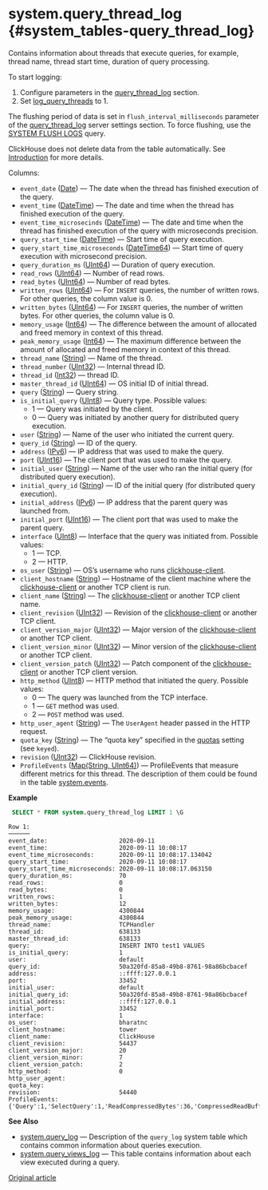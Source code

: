 # system.query_thread_log {#system_tables-query_thread_log}

Contains information about threads that execute queries, for example, thread name, thread start time, duration of query processing.

To start logging:

1.  Configure parameters in the [query_thread_log](../../operations/server-configuration-parameters/settings.md#server_configuration_parameters-query_thread_log) section.
2.  Set [log_query_threads](../../operations/settings/settings.md#settings-log-query-threads) to 1.

The flushing period of data is set in `flush_interval_milliseconds` parameter of the [query_thread_log](../../operations/server-configuration-parameters/settings.md#server_configuration_parameters-query_thread_log) server settings section. To force flushing, use the [SYSTEM FLUSH LOGS](../../sql-reference/statements/system.md#query_language-system-flush_logs) query.

ClickHouse does not delete data from the table automatically. See [Introduction](../../operations/system-tables/index.md#system-tables-introduction) for more details.

Columns:

-   `event_date` ([Date](../../sql-reference/data-types/date.md)) — The date when the thread has finished execution of the query.
-   `event_time` ([DateTime](../../sql-reference/data-types/datetime.md)) — The date and time when the thread has finished execution of the query.
-   `event_time_microsecinds` ([DateTime](../../sql-reference/data-types/datetime.md)) — The date and time when the thread has finished execution of the query with microseconds precision.
-   `query_start_time` ([DateTime](../../sql-reference/data-types/datetime.md)) — Start time of query execution.
-   `query_start_time_microseconds` ([DateTime64](../../sql-reference/data-types/datetime64.md)) — Start time of query execution with microsecond precision.
-   `query_duration_ms` ([UInt64](../../sql-reference/data-types/int-uint.md#uint-ranges)) — Duration of query execution.
-   `read_rows` ([UInt64](../../sql-reference/data-types/int-uint.md#uint-ranges)) — Number of read rows.
-   `read_bytes` ([UInt64](../../sql-reference/data-types/int-uint.md#uint-ranges)) — Number of read bytes.
-   `written_rows` ([UInt64](../../sql-reference/data-types/int-uint.md#uint-ranges)) — For `INSERT` queries, the number of written rows. For other queries, the column value is 0.
-   `written_bytes` ([UInt64](../../sql-reference/data-types/int-uint.md#uint-ranges)) — For `INSERT` queries, the number of written bytes. For other queries, the column value is 0.
-   `memory_usage` ([Int64](../../sql-reference/data-types/int-uint.md)) — The difference between the amount of allocated and freed memory in context of this thread.
-   `peak_memory_usage` ([Int64](../../sql-reference/data-types/int-uint.md)) — The maximum difference between the amount of allocated and freed memory in context of this thread.
-   `thread_name` ([String](../../sql-reference/data-types/string.md)) — Name of the thread.
-   `thread_number` ([UInt32](../../sql-reference/data-types/int-uint.md)) — Internal thread ID.
-   `thread_id` ([Int32](../../sql-reference/data-types/int-uint.md)) — thread ID.
-   `master_thread_id` ([UInt64](../../sql-reference/data-types/int-uint.md#uint-ranges)) — OS initial ID of initial thread.
-   `query` ([String](../../sql-reference/data-types/string.md)) — Query string.
-   `is_initial_query` ([UInt8](../../sql-reference/data-types/int-uint.md#uint-ranges)) — Query type. Possible values:
    -   1 — Query was initiated by the client.
    -   0 — Query was initiated by another query for distributed query execution.
-   `user` ([String](../../sql-reference/data-types/string.md)) — Name of the user who initiated the current query.
-   `query_id` ([String](../../sql-reference/data-types/string.md)) — ID of the query.
-   `address` ([IPv6](../../sql-reference/data-types/domains/ipv6.md)) — IP address that was used to make the query.
-   `port` ([UInt16](../../sql-reference/data-types/int-uint.md#uint-ranges)) — The client port that was used to make the query.
-   `initial_user` ([String](../../sql-reference/data-types/string.md)) — Name of the user who ran the initial query (for distributed query execution).
-   `initial_query_id` ([String](../../sql-reference/data-types/string.md)) — ID of the initial query (for distributed query execution).
-   `initial_address` ([IPv6](../../sql-reference/data-types/domains/ipv6.md)) — IP address that the parent query was launched from.
-   `initial_port` ([UInt16](../../sql-reference/data-types/int-uint.md#uint-ranges)) — The client port that was used to make the parent query.
-   `interface` ([UInt8](../../sql-reference/data-types/int-uint.md#uint-ranges)) — Interface that the query was initiated from. Possible values:
    -   1 — TCP.
    -   2 — HTTP.
-   `os_user` ([String](../../sql-reference/data-types/string.md)) — OS’s username who runs [clickhouse-client](../../interfaces/cli.md).
-   `client_hostname` ([String](../../sql-reference/data-types/string.md)) — Hostname of the client machine where the [clickhouse-client](../../interfaces/cli.md) or another TCP client is run.
-   `client_name` ([String](../../sql-reference/data-types/string.md)) — The [clickhouse-client](../../interfaces/cli.md) or another TCP client name.
-   `client_revision` ([UInt32](../../sql-reference/data-types/int-uint.md)) — Revision of the [clickhouse-client](../../interfaces/cli.md) or another TCP client.
-   `client_version_major` ([UInt32](../../sql-reference/data-types/int-uint.md)) — Major version of the [clickhouse-client](../../interfaces/cli.md) or another TCP client.
-   `client_version_minor` ([UInt32](../../sql-reference/data-types/int-uint.md)) — Minor version of the [clickhouse-client](../../interfaces/cli.md) or another TCP client.
-   `client_version_patch` ([UInt32](../../sql-reference/data-types/int-uint.md)) — Patch component of the [clickhouse-client](../../interfaces/cli.md) or another TCP client version.
-   `http_method` ([UInt8](../../sql-reference/data-types/int-uint.md#uint-ranges)) — HTTP method that initiated the query. Possible values:
    -   0 — The query was launched from the TCP interface.
    -   1 — `GET` method was used.
    -   2 — `POST` method was used.
-   `http_user_agent` ([String](../../sql-reference/data-types/string.md)) — The `UserAgent` header passed in the HTTP request.
-   `quota_key` ([String](../../sql-reference/data-types/string.md)) — The “quota key” specified in the [quotas](../../operations/quotas.md) setting (see `keyed`).
-   `revision` ([UInt32](../../sql-reference/data-types/int-uint.md)) — ClickHouse revision.
-   `ProfileEvents` ([Map(String, UInt64)](../../sql-reference/data-types/array.md)) — ProfileEvents that measure different metrics for this thread. The description of them could be found in the table [system.events](#system_tables-events).

**Example**

``` sql
 SELECT * FROM system.query_thread_log LIMIT 1 \G
```

``` text
Row 1:
──────
event_date:                    2020-09-11
event_time:                    2020-09-11 10:08:17
event_time_microseconds:       2020-09-11 10:08:17.134042
query_start_time:              2020-09-11 10:08:17
query_start_time_microseconds: 2020-09-11 10:08:17.063150
query_duration_ms:             70
read_rows:                     0
read_bytes:                    0
written_rows:                  1
written_bytes:                 12
memory_usage:                  4300844
peak_memory_usage:             4300844
thread_name:                   TCPHandler
thread_id:                     638133
master_thread_id:              638133
query:                         INSERT INTO test1 VALUES
is_initial_query:              1
user:                          default
query_id:                      50a320fd-85a8-49b8-8761-98a86bcbacef
address:                       ::ffff:127.0.0.1
port:                          33452
initial_user:                  default
initial_query_id:              50a320fd-85a8-49b8-8761-98a86bcbacef
initial_address:               ::ffff:127.0.0.1
initial_port:                  33452
interface:                     1
os_user:                       bharatnc
client_hostname:               tower
client_name:                   ClickHouse
client_revision:               54437
client_version_major:          20
client_version_minor:          7
client_version_patch:          2
http_method:                   0
http_user_agent:
quota_key:
revision:                      54440
ProfileEvents:        {'Query':1,'SelectQuery':1,'ReadCompressedBytes':36,'CompressedReadBufferBlocks':1,'CompressedReadBufferBytes':10,'IOBufferAllocs':1,'IOBufferAllocBytes':89,'ContextLock':15,'RWLockAcquiredReadLocks':1}
```

**See Also**

-   [system.query_log](../../operations/system-tables/query_log.md#system_tables-query_log) — Description of the `query_log` system table which contains common information about queries execution.
-   [system.query_views_log](../../operations/system-tables/query_views_log.md#system_tables-query_views_log) — This table contains information about each view executed during a query.

[Original article](https://clickhouse.com/docs/en/operations/system-tables/query_thread_log) <!--hide-->
